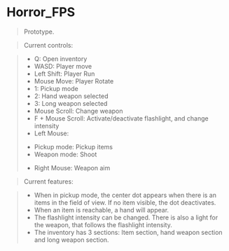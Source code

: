 # Horror_FPS

>Prototype.

>Current controls:

>- Q: Open inventory
>- WASD: Player move
>- Left Shift: Player Run
>- Mouse Move: Player Rotate
>- 1: Pickup mode
>- 2: Hand weapon selected
>- 3: Long weapon selected
>- Mouse Scroll: Change weapon
>- F + Mouse Scroll: Activate/deactivate flashlight, and change intensity
>- Left Mouse:
>  + Pickup mode: Pickup items
>  + Weapon mode: Shoot
>- Right Mouse: Weapon aim

>Current features:

>- When in pickup mode, the center dot appears when there is an items in the field of view.
>  If no item visible, the dot deactivates.
>- When an item is reachable, a hand will appear.
>- The flashlight intensity can be changed. There is also a light for the weapon, that follows the flashlight intensity.
>- The inventory has 3 sections: Item section, hand weapon section and long weapon section.